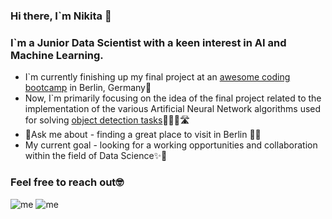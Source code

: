 ### Hi there, I`m Nikita 👾

### I`m a Junior Data Scientist with a keen interest in AI and Machine Learning.

- I`m currently finishing up my final project at an [awesome coding bootcamp](https://www.spiced-academy.com/en) in Berlin, Germany📍
- Now, I`m primarily focusing on the idea of the final project related to the implementation of the various Artificial Neural Network algorithms used for solving [object detection tasks](https://medium.com/data-from-the-trenches/object-detection-with-deep-learning-on-aerial-imagery-2465078db8a9)🕵🏻‍♂️🛣
- 📌Ask me about - finding a great place to visit in Berlin 🙌🏽
- My current goal - looking for a working opportunities and collaboration within the field of Data Science✨🌈

### Feel free to reach out🤓
![me](https://github.com/NikitaSmirnov22/git_for_geeks/blob/main/giphy.gif) ![me](https://github.com/NikitaSmirnov22/git_for_geeks/blob/main/nerd.gif)
